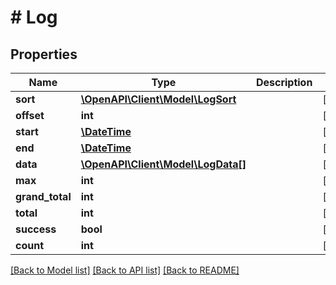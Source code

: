 # # Log

## Properties

Name | Type | Description | Notes
------------ | ------------- | ------------- | -------------
**sort** | [**\OpenAPI\Client\Model\LogSort**](LogSort.md) |  | [optional]
**offset** | **int** |  | [optional]
**start** | [**\DateTime**](\DateTime.md) |  | [optional]
**end** | [**\DateTime**](\DateTime.md) |  | [optional]
**data** | [**\OpenAPI\Client\Model\LogData[]**](LogData.md) |  | [optional]
**max** | **int** |  | [optional]
**grand_total** | **int** |  | [optional]
**total** | **int** |  | [optional]
**success** | **bool** |  | [optional]
**count** | **int** |  | [optional]

[[Back to Model list]](../../README.md#models) [[Back to API list]](../../README.md#endpoints) [[Back to README]](../../README.md)
